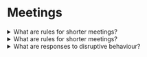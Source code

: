 # Meetings

<details>
  <summary>What are rules for shorter meetings?</summary>

1. Be prepared;
2. Start the meeting at an unusual time;
3. Make the meeting purpose clear and specific;
4. Schedule only the time you need;
5. Use a facilitator;
6. Use a timekeeper;
7. Don't sit down;
8. Create a parking lot;
9. Develop and honor time-related ground rules;
10. Divide and conquer the work;
11. Continuously improve your meetings.

</details>

<details>
  <summary>What are rules for shorter meetings?</summary>

1. Tolking too much;
2. Going on for too long;
3. Dominating the meeting;
4. Behaving negatively;
5. Attacking others' ideas;
6. Using jargon to look clever;
7. Not being prepared;
8. RSVPing, then not showing up;
9. Being scared to say what they really think.

</details>

<details>
  <summary>What are responses to disruptive behaviour?</summary>

- Make constructive statements;
- Poin out their habit;
- Say how you feel about the bad behaviour.

</details>
